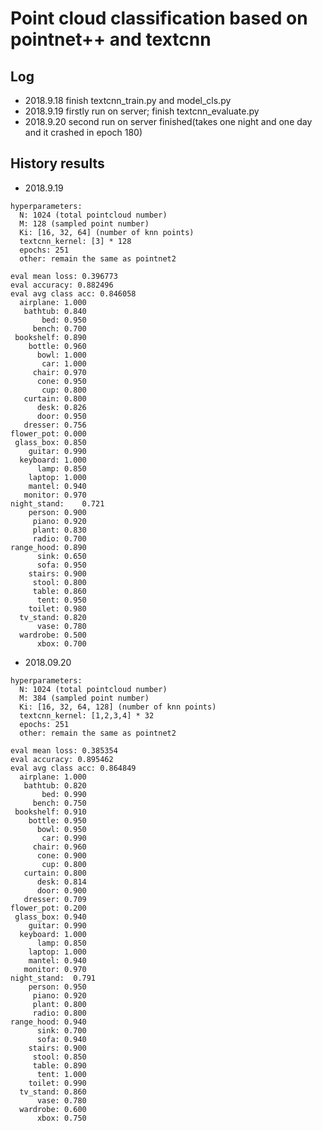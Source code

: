 # Point cloud classification based on pointnet++ and textcnn

## Log
- 2018.9.18 finish textcnn_train.py and model_cls.py
- 2018.9.19 firstly run on server; finish textcnn_evaluate.py
- 2018.9.20 second run on server finished(takes one night and one day and it crashed in epoch 180)

## History results
- 2018.9.19
```
hyperparameters:
  N: 1024 (total pointcloud number)
  M: 128 (sampled point number)
  Ki: [16, 32, 64] (number of knn points)
  textcnn_kernel: [3] * 128
  epochs: 251
  other: remain the same as pointnet2
```
```
eval mean loss: 0.396773
eval accuracy: 0.882496
eval avg class acc: 0.846058
  airplane:	1.000
   bathtub:	0.840
       bed:	0.950
     bench:	0.700
 bookshelf:	0.890
    bottle:	0.960
      bowl:	1.000
       car:	1.000
     chair:	0.970
      cone:	0.950
       cup:	0.800
   curtain:	0.800
      desk:	0.826
      door:	0.950
   dresser:	0.756
flower_pot:	0.000
 glass_box:	0.850
    guitar:	0.990
  keyboard:	1.000
      lamp:	0.850
    laptop:	1.000
    mantel:	0.940
   monitor:	0.970
night_stand:	0.721
    person:	0.900
     piano:	0.920
     plant:	0.830
     radio:	0.700
range_hood:	0.890
      sink:	0.650
      sofa:	0.950
    stairs:	0.900
     stool:	0.800
     table:	0.860
      tent:	0.950
    toilet:	0.980
  tv_stand:	0.820
      vase:	0.780
  wardrobe:	0.500
      xbox:	0.700
```
- 2018.09.20
```
hyperparameters:
  N: 1024 (total pointcloud number)
  M: 384 (sampled point number)
  Ki: [16, 32, 64, 128] (number of knn points)
  textcnn_kernel: [1,2,3,4] * 32
  epochs: 251
  other: remain the same as pointnet2
```
```
eval mean loss: 0.385354
eval accuracy: 0.895462
eval avg class acc: 0.864849
  airplane: 1.000
   bathtub: 0.820
       bed: 0.990
     bench: 0.750
 bookshelf: 0.910
    bottle: 0.950
      bowl: 0.950
       car: 0.990
     chair: 0.960
      cone: 0.900
       cup: 0.800
   curtain: 0.800
      desk: 0.814
      door: 0.900
   dresser: 0.709
flower_pot: 0.200
 glass_box: 0.940
    guitar: 0.990
  keyboard: 1.000
      lamp: 0.850
    laptop: 1.000
    mantel: 0.940
   monitor: 0.970
night_stand:  0.791
    person: 0.950
     piano: 0.920
     plant: 0.800
     radio: 0.800
range_hood: 0.940
      sink: 0.700
      sofa: 0.940
    stairs: 0.900
     stool: 0.850
     table: 0.890
      tent: 1.000
    toilet: 0.990
  tv_stand: 0.860
      vase: 0.780
  wardrobe: 0.600
      xbox: 0.750
```